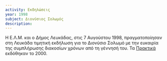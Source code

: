 ```yaml
---
activity: Εκδηλώσεις
year: 1998 
subject: Διονύσιος Σολωμός
description: 
---
```


Η Ε.Λ.Μ. και ο Δήμος Λευκάδας, στις 7 Αυγούστου 1998, πραγματοποίησαν στη Λευκάδα τιμητική εκδήλωση για το Διονύσιο Σολωμό με την ευκαιρία της συμπλήρωσης διακοσίων χρόνων από τη γέννησή του. Τα [Πρακτικά](/publications/epetiaka-afierwmata/dionysios_solwmos_200_xronia.html) εκδόθηκαν το 2000.
